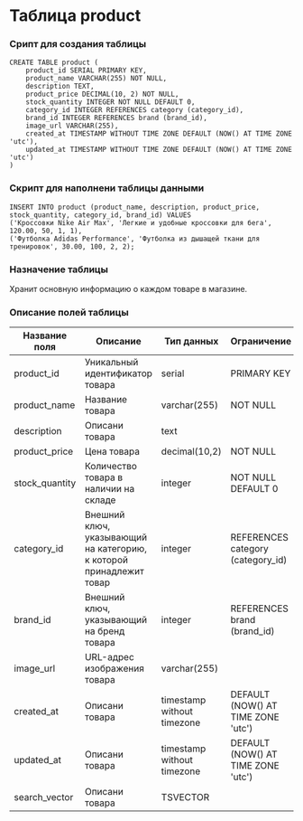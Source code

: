 # Таблица product

### Срипт для создания таблицы

```
CREATE TABLE product (
    product_id SERIAL PRIMARY KEY,
    product_name VARCHAR(255) NOT NULL,
    description TEXT,
    product_price DECIMAL(10, 2) NOT NULL,
    stock_quantity INTEGER NOT NULL DEFAULT 0,
    category_id INTEGER REFERENCES category (category_id),
    brand_id INTEGER REFERENCES brand (brand_id),
    image_url VARCHAR(255),
    created_at TIMESTAMP WITHOUT TIME ZONE DEFAULT (NOW() AT TIME ZONE 'utc'),
    updated_at TIMESTAMP WITHOUT TIME ZONE DEFAULT (NOW() AT TIME ZONE 'utc')
)
```
### Скрипт для наполнени таблицы данными

```
INSERT INTO product (product_name, description, product_price, stock_quantity, category_id, brand_id) VALUES
('Кроссовки Nike Air Max', 'Легкие и удобные кроссовки для бега', 120.00, 50, 1, 1),
('Футболка Adidas Performance', 'Футболка из дышащей ткани для тренировок', 30.00, 100, 2, 2);
```

### Назначение таблицы

Хранит основную информацию о каждом товаре в магазине.

### Описание полей таблицы

|Название поля|Описание|Тип данных|Ограничение|
|-|-|-|-|
|product_id|Уникальный идентификатор товара|serial|PRIMARY KEY|
|product_name|Название товара|varchar(255)|NOT NULL|
|description|Описани товара|text||
|product_price|Цена товара|decimal(10,2)|NOT NULL|
|stock_quantity|Количество товара в наличии на складе|integer|NOT NULL DEFAULT 0|
|category_id|Внешний ключ, указывающий на категорию, к которой принадлежит товар|integer|REFERENCES category (category_id)|
|brand_id|Внешний ключ, указывающий на бренд товара|integer|REFERENCES brand (brand_id)|
|image_url|URL-адрес изображения товара|varchar(255)||
|created_at|Описани товара|timestamp without timezone|DEFAULT (NOW() AT TIME ZONE 'utc')|
|updated_at|Описани товара|timestamp without timezone|DEFAULT (NOW() AT TIME ZONE 'utc')|
|search_vector|Описани товара|TSVECTOR||
